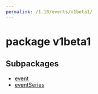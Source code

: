 ```yaml
---
permalink: /1.18/events/v1beta1/
---
```


# package v1beta1



## Subpackages

* [event](events-v1beta1-event.md)
* [eventSeries](events-v1beta1-eventSeries.md)